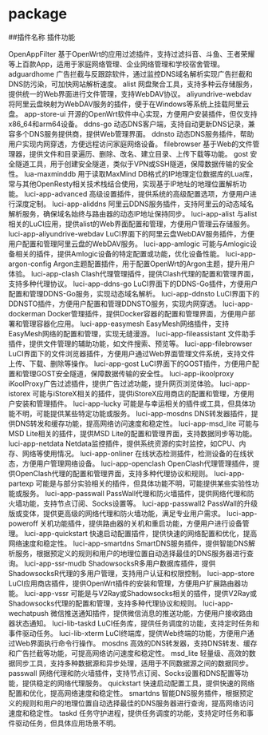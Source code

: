 # package

##插件名称	插件功能

OpenAppFilter	基于OpenWrt的应用过滤插件，支持过滤抖音、斗鱼、王者荣耀等上百款App，适用于家庭网络管理、企业网络管理和学校宿舍管理。
adguardhome	广告拦截与反跟踪软件，通过监控DNS域名解析实现广告拦截和DNS防污染，可加快网站解析速度。
alist	网盘聚合工具，支持多种云存储服务，提供统一的Web界面进行文件管理，支持WebDAV协议。
aliyundrive-webdav	将阿里云盘映射为WebDAV服务的插件，便于在Windows等系统上挂载阿里云盘。
app-store-ui	开源的OpenWrt软件中心实现，方便用户安装插件，但仅支持x86_64和arm64设备。
ddns-go	动态DNS客户端，支持自动更新DNS记录，兼容多个DNS服务提供商，提供Web管理界面。
ddnsto	动态DNS服务插件，帮助用户实现内网穿透，方便远程访问家庭网络设备。
filebrowser	基于Web的文件管理器，提供文件和目录遍历、删除、改名、建立目录、上传下载等功能。
gost	安全隧道工具，用于创建安全隧道，类似于VPN或SSH隧道，保障数据传输的安全性。
lua-maxminddb	用于读取MaxMind DB格式的IP地理定位数据库的Lua库，常与其他OpenResty相关技术栈结合使用，实现基于IP地址的地理位置解析功能。
luci-app-advanced	高级设置插件，提供系统的高级配置选项，方便用户进行深度定制。
luci-app-aliddns	阿里云DDNS服务插件，支持阿里云的动态域名解析服务，确保域名始终与路由器的动态IP地址保持同步。
luci-app-alist	与alist相关的LuCI应用，提供alist的Web界面配置和管理，方便用户管理云存储服务。
luci-app-aliyundrive-webdav	LuCI界面下的阿里云盘WebDAV服务插件，方便用户配置和管理阿里云盘的WebDAV服务。
luci-app-amlogic	可能与Amlogic设备相关的插件，提供Amlogic设备的特定配置或功能，优化设备性能。
luci-app-argon-config	Argon主题配置插件，用于配置OpenWrt的Argon主题，提升用户体验。
luci-app-clash	Clash代理管理插件，提供Clash代理的配置和管理界面，支持多种代理协议。
luci-app-ddns-go	LuCI界面下的DDNS-Go插件，方便用户配置和管理DDNS-Go服务，实现动态域名解析。
luci-app-ddnsto	LuCI界面下的DDNSTO插件，方便用户配置和管理DDNSTO服务，实现内网穿透。
luci-app-dockerman	Docker管理插件，提供Docker容器的配置和管理界面，方便用户部署和管理容器化应用。
luci-app-easymesh	EasyMesh网络插件，支持EasyMesh网络的配置和管理，实现无缝漫游。
luci-app-fileassistant	文件助手插件，提供文件管理的辅助功能，如文件搜索、预览等。
luci-app-filebrowser	LuCI界面下的文件浏览器插件，方便用户通过Web界面管理文件系统，支持文件上传、下载、删除等操作。
luci-app-gost	LuCI界面下的GOST插件，方便用户配置和管理GOST安全隧道，保障数据传输的安全性。
luci-app-ikoolproxy	iKoolProxy广告过滤插件，提供广告过滤功能，提升网页浏览体验。
luci-app-istorex	可能与iStoreX相关的插件，提供iStoreX应用商店的配置和管理，方便用户安装和管理插件。
luci-app-lucky	可能是与幸运相关的插件或工具，但具体功能不明，可能提供某些特定功能或服务。
luci-app-mosdns	DNS转发器插件，提供DNS转发和缓存功能，提高网络访问速度和稳定性。
luci-app-msd_lite	可能与MSD Lite相关的插件，提供MSD Lite的配置和管理界面，支持数据同步等功能。
luci-app-netdata	Netdata监控插件，提供系统资源的实时监控，如CPU、内存、网络等使用情况。
luci-app-onliner	在线状态检测插件，检测设备的在线状态，方便用户管理网络设备。
luci-app-openclash	OpenClash代理管理插件，提供OpenClash代理的配置和管理界面，支持多种代理协议和规则。
luci-app-partexp	可能是与部分实验相关的插件，但具体功能不明，可能提供某些实验性功能或服务。
luci-app-passwall	PassWall代理和防火墙插件，提供网络代理和防火墙功能，支持节点订阅、Socks设置等。
luci-app-passwall2	PassWall的升级版或变体，提供更高级的网络代理和防火墙功能，满足专业用户需求。
luci-app-poweroff	关机功能插件，提供路由器的关机和重启功能，方便用户进行设备管理。
luci-app-quickstart	快速启动配置插件，提供快速的网络配置和优化，提高网络速度和稳定性。
luci-app-smartdns	SmartDNS服务插件，提供智能DNS解析服务，根据预定义的规则和用户的地理位置自动选择最佳的DNS服务器进行查询。
luci-app-ssr-mudb	ShadowsocksR多用户数据库插件，提供ShadowsocksR代理的多用户管理，支持用户认证和权限控制。
luci-app-store	LuCI应用商店插件，提供OpenWrt插件的安装和管理，方便用户扩展路由器功能。
luci-app-vssr	可能是与V2Ray或Shadowsocks相关的插件，提供V2Ray或Shadowsocks代理的配置和管理，支持多种代理协议和规则。
luci-app-wechatpush	微信推送通知插件，提供微信消息的推送功能，方便用户接收路由器状态通知。
luci-lib-taskd	LuCI任务库，提供任务调度的功能，支持定时任务和事件驱动任务。
luci-lib-xterm	LuCI终端库，提供Web终端的功能，方便用户通过Web界面执行命令行操作。
mosdns	高效的DNS转发器，支持DNS转发、缓存和广告拦截等功能，可提高网络访问速度和稳定性。
msd_lite	轻量级、高效的数据同步工具，支持多种数据源和异步处理，适用于不同数据源之间的数据同步。
passwall	网络代理和防火墙插件，支持节点订阅、Socks设置和DNS配置等功能，提供稳定的网络代理服务。
quickstart	快速启动配置工具，提供快速的网络配置和优化，提高网络速度和稳定性。
smartdns	智能DNS服务插件，根据预定义的规则和用户的地理位置自动选择最佳的DNS服务器进行查询，提高网络访问速度和稳定性。
taskd	任务守护进程，提供任务调度的功能，支持定时任务和事件驱动任务，但具体应用场景不明。
